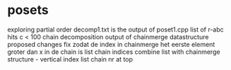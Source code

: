 # posets
exploring partial order
decomp1.txt is the output of poset1.cpp
	    list of r-abc hits c < 100
	    chain decomposition
	    output of chainmerge datastructure
proposed changes
fix zodat de index in chainmerge het eerste element groter dan x in de chain is
list chain indices
combine list with chainmerge structure - vertical index
list chain nr at top
